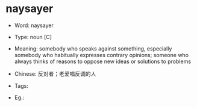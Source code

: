 # naysayer

- Word: naysayer

- Type: noun [C]
- Meaning: somebody who speaks against something, especially somebody who habitually expresses contrary opinions; someone who always thinks of reasons to oppose new ideas or solutions to problems
- Chinese: 反对者；老爱唱反调的人
- Tags: 
- Eg.: 

